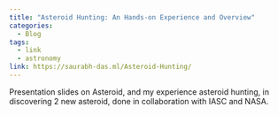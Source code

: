 ```yaml
---
title: "Asteroid Hunting: An Hands-on Experience and Overview"
categories:
  - Blog
tags:
  - link
  - astronomy
link: https://saurabh-das.ml/Asteroid-Hunting/
---
```


Presentation slides on Asteroid, and my experience asteroid hunting, in discovering 2 new asteroid, done in collaboration with IASC and NASA.
